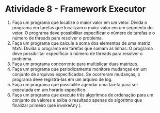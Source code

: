 # Atividade 8 - Framework Executor
1. Faça um programa que localize o maior valor em um vetor. Divida o
programa em tarefas que localizam o maior valor em um segmento do
vetor. O programa deve possibilitar especificar o número de tarefas e o
número de threads para resolver o problema.
2. Faça um programa que calcule a soma dos elementos de uma matriz
MxN. Divida o programa em tarefas que somam as linhas. O programa
deve possibilitar especificar o número de threads para resolver o problema.
3. Faça um programa concorrente para multiplicar duas matrizes.
4. Faça um programa que periodicamente monitore mudanças em um
conjunto de arquivos especificados. Se ocorreram mudanças, o programa
deve registrá-las em um arquivo de log.
5. Faça um programa que possibilite agendar uma tarefa para ser executada
em um horário especı́fico.
6. Faça um programa que execute três algoritmos de ordenação para um
conjunto de valores e exiba o resultado apenas do algoritmo que finalizar
primeiro (use invokeAny ).
